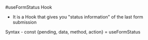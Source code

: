 #useFormStatus Hook 
 - It is a Hook that gives you "status information" of the last form submission

Syntax -  const {pending, data, method, action} = useFormStatus